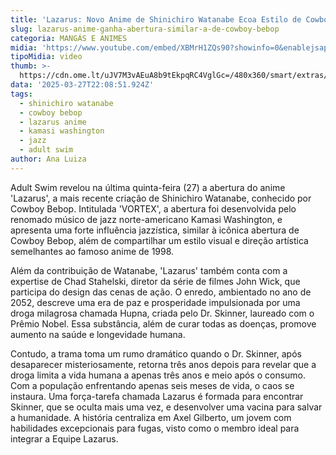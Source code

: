 ```yaml
---
title: 'Lazarus: Novo Anime de Shinichiro Watanabe Ecoa Estilo de Cowboy Bebop'
slug: lazarus-anime-ganha-abertura-similar-a-de-cowboy-bebop
categoria: MANGÁS E ANIMES
midia: 'https://www.youtube.com/embed/XBMrH1ZQs90?showinfo=0&enablejsapi=1'
tipoMidia: video
thumb: >-
  https://cdn.ome.lt/uJV7M3vAEuA8b9tEkpqRC4VglGc=/480x360/smart/extras/conteudos/Design_sem_nome_-_2025-03-27T182033.113.png
data: '2025-03-27T22:08:51.924Z'
tags:
  - shinichiro watanabe
  - cowboy bebop
  - lazarus anime
  - kamasi washington
  - jazz
  - adult swim
author: Ana Luiza
---
```


Adult Swim revelou na última quinta-feira (27) a abertura do anime 'Lazarus', a mais recente criação de Shinichiro Watanabe, conhecido por Cowboy Bebop. Intitulada 'VORTEX', a abertura foi desenvolvida pelo renomado músico de jazz norte-americano Kamasi Washington, e apresenta uma forte influência jazzística, similar à icônica abertura de Cowboy Bebop, além de compartilhar um estilo visual e direção artística semelhantes ao famoso anime de 1998.

Além da contribuição de Watanabe, 'Lazarus' também conta com a expertise de Chad Stahelski, diretor da série de filmes John Wick, que participa do design das cenas de ação. O enredo, ambientado no ano de 2052, descreve uma era de paz e prosperidade impulsionada por uma droga milagrosa chamada Hupna, criada pelo Dr. Skinner, laureado com o Prêmio Nobel. Essa substância, além de curar todas as doenças, promove aumento na saúde e longevidade humana.

Contudo, a trama toma um rumo dramático quando o Dr. Skinner, após desaparecer misteriosamente, retorna três anos depois para revelar que a droga limita a vida humana a apenas três anos e meio após o consumo. Com a população enfrentando apenas seis meses de vida, o caos se instaura. Uma força-tarefa chamada Lazarus é formada para encontrar Skinner, que se oculta mais uma vez, e desenvolver uma vacina para salvar a humanidade. A história centraliza em Axel Gilberto, um jovem com habilidades excepcionais para fugas, visto como o membro ideal para integrar a Equipe Lazarus.
